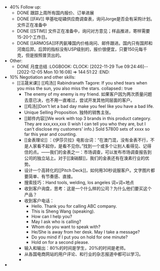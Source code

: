 - 40% Follow up:
	- DONE 跟踪上周所有国内报价、订单进展
	- DONE [[FAV]] 甲基吡啶磷供应商调查表，询问Jorge是否会有采购计划。文件正在准备中
	- DONE [[STIM]] 文件正在准备中，询问对方意见；样品推进，寄样需要15-20个工作日。
	- DONE [[ARMOSA]]环丙氨嗪国内价格询问、邮件跟进。国内只有国邦和河南后羿。后羿的指标没有USP级别的，报价很便宜，只要150元每千克，但是按照普货出的。
- Other:
	- DONE 月度总结
	  :LOGBOOK:
	  CLOCK: [2022-11-29 Tue 09:24:46]--[2022-12-05 Mon 10:16:08] =>  144:51:22
	  :END:
- 10% Negotiation and other skills:
	- [[汪晟米课]] [[鸡汤]] Rabindranath Tagore: If you shed tears when you miss the sun, you also miss the stars.
	  collapsed:: true
		- The enemy of my enemy is my friend. 如果客户因为两次质量问题去意已决，也不用一直难过，尝试开发其他同层面的客户。
		- [[鸡汤]]Don't let a bad day make you feel like you have a bad life.
		- Unique Selling Proposition. 独特的销售主张。
		- [[邮件内容]]We work with top 3 brands in this product category. They are xxx,xxx,xxx (I wish I can tell you who they are, but I can't disclose my customers' info.) Sold 57800 sets of xxxx so far this year and counting.
		- [[金表理论]] ：《伊莎贝拉》电影台词：“在澳门混，没有金表不行，不是人家看不起你，是看不见你。”找到一个或多个让别人看得见、记得住的点。——我们的金表之一：市场调查，可以发布市场调查报告到公司的独立站上。对于[[溴硝醇]]，我们的金表还有在溴素行业的优势。
		- 设计一个高转化的[[Pitch Deck]]，如何用30秒说服客户。文字图片都要简单、有节奏感、直接。
		- 搜索技巧：Hand tools, welding, los angeles 词+词+地点
		- 收到客户询盘，思考：这是一个什么样的公司？为什么他们要买这个产品？
		- 收到客户电话：
			- Hello. Thank you for calling ABC company.
			- This is Sheng Wang (speaking).
			- How can I help you?
			- May I ask who is calling?
			- Whom do you want to speak with?
			- He/She is away from her desk. May I take a message?
			- Do you mind if I put you on hold for one minute?
			- Hold on for a second please.
		- 输入和输出：80%的时间是学生，20%的时间是老师。
		- 从各国电商网站的用户评论、和行业的杂志报道中都可以学习。
		-
-